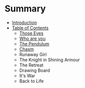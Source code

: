 # Summary

* [Introduction](README.md)
* [Table of Contents](chapter1.md)
   * [Those Eyes](those_eyes.md)
   * [Who are you](who_are_you.md)
   * [The Pendulum](the_pendulum.md)
   * [Chasm](chasm.md)
   * Runaway Girl
   * The Knight in Shining Armour
   * The Retreat
   * Drawing Board
   * It's War
   * Back to Life


